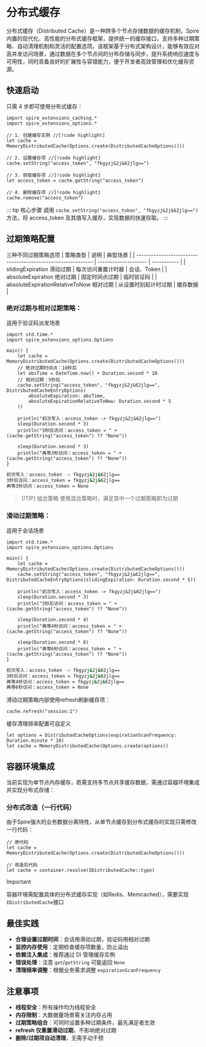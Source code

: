 # 分布式缓存

分布式缓存（Distributed Cache）是一种跨多个节点存储数据的缓存机制，Spire 内置的现代化、高性能的分布式缓存框架，提供统一的缓存接口，支持多种过期策略、自动清理机制和灵活的配置选项。该框架基于分布式架构设计，能够有效应对高并发访问场景，通过数据在多个节点间的分布存储与同步，提升系统响应速度与可用性，同时具备良好的扩展性与容错能力，便于开发者高效管理和优化缓存资源。

## 快速启动

只需 4 步即可使用分布式缓存：

```cangjie
import spire_extensions_caching.*
import spire_extensions_options.*

// 1. 创建缓存实例 //[!code highlight]
let cache = MemoryDistributedCache(Options.create(DistributedCacheOptions())) 

// 2. 设置缓存项 //[!code highlight]
cache.setString("access_token", "fkgyzj&2j&62jlg==")

// 3. 获取缓存项 //[!code highlight]
let access_token = cache.getString("access_token")	

// 4. 删除缓存项 //[!code highlight]
cache.remove("access_token")
```

::: tip 核心步骤
调用 `cache.setString("access_token", "fkgyzj&2j&62jlg==")` 方法，将 access_token 及其值写入缓存，实现数据的快速存取。
:::


## 过期策略配置
三种不同过期策略选项
| 策略类型                                                     | 说明                 | 典型场景    |
| ------------------------------------------------------------ | -------------------- | ----------- |
| slidingExpiration                                         滑动过期 | 每次访问重置计时器   | 会话、Token |
| absoluteExpiration                                     绝对过期 | 固定时间点过期       | 临时验证码  |
| absoluteExpirationRelativeToNow          相对过期            | 从设置时刻起计时过期 | 缓存数据    |

### 绝对过期与相对过期策略：

适用于验证码派发场景

```cangjie
import std.time.*
import spire_extensions_options.Options

main() {
    let cache = MemoryDistributedCache(Options.create(DistributedCacheOptions()))
    // 绝对过期时间点：10秒后
    let absTime = DateTime.now() + Duration.second * 10
    // 相对过期：5秒后
    cache.setString("access_token", "fkgyzj&2j&62jlg==", DistributedCacheEntryOptions(
        absoluteExpiration: absTime,
        absoluteExpirationRelativeToNow: Duration.second * 5
    ))

    println("初次写入：access_token -> fkgyzj&2j&62jlg==")
    sleep(Duration.second * 3)
    println("3秒后访问：access_token = " + (cache.getString("access_token") ?? "None"))

    sleep(Duration.second * 3)
    println("再等3秒访问：access_token = " + (cache.getString("access_token") ?? "None"))
}
```
```bash
初次写入：access_token -> fkgyzj&2j&62jlg==
3秒后访问：access_token = fkgyzj&2j&62jlg==
再等3秒访问：access_token = None
```
> [!TIP] 组合策略
> 使用混合策略时，满足其中一个过期策略即为过期

### 滑动过期策略：

适用于会话场景
```cangjie
import std.time.*
import spire_extensions_options.Options

main() {
    let cache = MemoryDistributedCache(Options.create(DistributedCacheOptions()))
    cache.setString("access_token", "fkgyzj&2j&62jlg==", DistributedCacheEntryOptions(slidingExpiration: Duration.second * 5))

    println("初次写入：access_token -> fkgyzj&2j&62jlg==")
    sleep(Duration.second * 3)
    println("3秒后访问：access_token = " + (cache.getString("access_token") ?? "None"))

    sleep(Duration.second * 4)
    println("再等4秒访问：access_token = " + (cache.getString("access_token") ?? "None"))

    sleep(Duration.second * 6)
    println("再等6秒访问：access_token = " + (cache.getString("access_token") ?? "None"))
}
```
```bash
初次写入：access_token -> fkgyzj&2j&62jlg==
3秒后访问：access_token = fkgyzj&2j&62jlg==
再等4秒访问：access_token = fkgyzj&2j&62jlg==
再等6秒访问：access_token = None
```

滑动过期策略内部使用refresh刷新缓存项：

```cangjie
cache.refresh("session:1")
```
缓存清理频率配置可自定义

```cangjie
let options = DistributedCacheOptions(expirationScanFrequency: Duration.minute * 10)
let cache = MemoryDistributedCache(Options.create(options))
```

## 容器环境集成

当前实现为单节点内存缓存，若需支持多节点共享缓存数据，需通过容器环境集成并实现分布式存储：

### 分布式改造（一行代码）
由于Spire强大的业务数据分离特性，从单节点缓存到分布式缓存的实现只需修改一行代码：

```cangjie
// 原代码
let cache = MemoryDistributedCache(Options.create(DistributedCacheOptions()))

// 改造后代码
let cache = container.resolve(IDistributedCache::type)
```

> [!IMPORTANT]
> 容器环境需配置具体的分布式缓存实现（如Redis、Memcached），需要实现`IDistributedCache`接口


## 最佳实践

- **合理设置过期时间**：会话用滑动过期，验证码用相对过期
- **监控内存使用**：定期检查缓存项数量，防止溢出
- **依赖注入集成**：推荐通过 DI 管理缓存实例
- **错误处理**：注意 `get`/`getString` 可能返回 `None`
- **清理频率调整**：根据业务需求调整 `expirationScanFrequency`

## 注意事项

- **线程安全**：所有操作均为线程安全
- **内存限制**：大数据量场景需关注内存占用
- **过期策略组合**：可同时设置多种过期条件，最先满足者生效
- **refresh 仅重置滑动过期**，不影响绝对过期
- **删除/过期项自动清理**，无需手动干预

